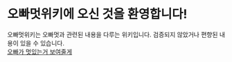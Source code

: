 # 오빠멋위키에 오신 것을 환영합니다!
오빠멋위키는 오빠멋과 관련된 내용을 다루는 위키입니다.
검증되지 않았거나 편향된 내용이 있을 수 있습니다. <br>
<a href="https://doyun0304.github.io/oppamut/main.html">오빠가 멋있는거 보여줄게</a>
